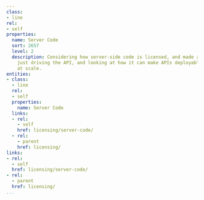 ```yaml
---
class:
- line
rel:
- self
properties:
  name: Server Code
  sort: 2657
  level: 2
  description: Considering how server-side code is licensed, and made available beyond
    just driving the API, and looking at how it can make APIs deployable and federated
    at scale.
entities:
- class:
  - line
  rel:
  - self
  properties:
    name: Server Code
  links:
  - rel:
    - self
    href: licensing/server-code/
  - rel:
    - parent
    href: licensing/
links:
- rel:
  - self
  href: licensing/server-code/
- rel:
  - parent
  href: licensing/
...
```

